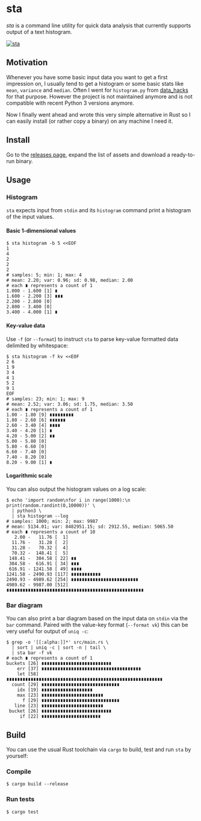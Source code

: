 # sta

*sta* is a command line utility for quick data analysis that currently supports
output of a text histogram.

[![sta](https://github.com/kongo2002/sta/actions/workflows/build.yml/badge.svg)][actions]


## Motivation

Whenever you have some basic input data you want to get a first impression on, I
usually tend to get a histogram or some basic stats like `mean`, `variance` and
`median`. Often I went for `histogram.py` from
[data_hacks](https://github.com/bitly/data_hacks) for that purpose. However the
project is not maintained anymore and is not compatible with recent Python 3
versions anymore.

Now I finally went ahead and wrote this very simple alternative in Rust so I can
easily install (or rather copy a binary) on any machine I need it.


## Install

Go to the [releases page][releases], expand the list of assets and download a
ready-to-run binary.


## Usage


### Histogram

`sta` expects input from `stdin` and its `histogram` command print a histogram
of the input values.


#### Basic 1-dimensional values

```console
$ sta histogram -b 5 <<EOF
1
4
2
2
2
# samples: 5; min: 1; max: 4
# mean: 2.20; var: 0.96; sd: 0.98, median: 2.00
# each ∎ represents a count of 1
1.000 - 1.600 [1] ∎
1.600 - 2.200 [3] ∎∎∎
2.200 - 2.800 [0]
2.800 - 3.400 [0]
3.400 - 4.000 [1] ∎
```


#### Key-value data

Use `-f` (or `--format`) to instruct `sta` to parse key-value formatted data
delimited by whitespace:

```console
$ sta histogram -f kv <<EOF
2 6
1 9
3 4
4 1
5 2
9 1
EOF
# samples: 23; min: 1; max: 9
# mean: 2.52; var: 3.06; sd: 1.75, median: 3.50
# each ∎ represents a count of 1
1.00 - 1.80 [9] ∎∎∎∎∎∎∎∎∎
1.80 - 2.60 [6] ∎∎∎∎∎∎
2.60 - 3.40 [4] ∎∎∎∎
3.40 - 4.20 [1] ∎
4.20 - 5.00 [2] ∎∎
5.00 - 5.80 [0]
5.80 - 6.60 [0]
6.60 - 7.40 [0]
7.40 - 8.20 [0]
8.20 - 9.00 [1] ∎
```

#### Logarithmic scale

You can also output the histogram values on a log scale:

```console
$ echo 'import random\nfor i in range(1000):\n print(random.randint(0,10000))' \
  | python3 \
  | sta histogram --log
# samples: 1000; min: 2; max: 9987
# mean: 5134.01; var: 8482951.15; sd: 2912.55, median: 5065.50
# each ∎ represents a count of 10
   2.00 -   11.76 [  1]
  11.76 -   31.28 [  2]
  31.28 -   70.32 [  4]
  70.32 -  148.41 [  5]
 148.41 -  304.58 [ 22] ∎∎
 304.58 -  616.91 [ 34] ∎∎∎
 616.91 - 1241.58 [ 49] ∎∎∎∎
1241.58 - 2490.93 [117] ∎∎∎∎∎∎∎∎∎∎∎
2490.93 - 4989.62 [254] ∎∎∎∎∎∎∎∎∎∎∎∎∎∎∎∎∎∎∎∎∎∎∎∎∎
4989.62 - 9987.00 [512] ∎∎∎∎∎∎∎∎∎∎∎∎∎∎∎∎∎∎∎∎∎∎∎∎∎∎∎∎∎∎∎∎∎∎∎∎∎∎∎∎∎∎∎∎∎∎∎∎∎∎∎
```


### Bar diagram

You can also print a bar diagram based on the input data on `stdin` via the
`bar` command. Paired with the value-key format (`--format vk`) this can be very
useful for output of `uniq -c`:

```console
$ grep -o '[[:alpha:]]*' src/main.rs \
  | sort | uniq -c | sort -n | tail \
  | sta bar -f vk
# each ∎ represents a count of 1
buckets [26] ∎∎∎∎∎∎∎∎∎∎∎∎∎∎∎∎∎∎∎∎∎∎∎∎∎∎
    err [37] ∎∎∎∎∎∎∎∎∎∎∎∎∎∎∎∎∎∎∎∎∎∎∎∎∎∎∎∎∎∎∎∎∎∎∎∎∎
    let [58] ∎∎∎∎∎∎∎∎∎∎∎∎∎∎∎∎∎∎∎∎∎∎∎∎∎∎∎∎∎∎∎∎∎∎∎∎∎∎∎∎∎∎∎∎∎∎∎∎∎∎∎∎∎∎∎∎∎∎
  count [29] ∎∎∎∎∎∎∎∎∎∎∎∎∎∎∎∎∎∎∎∎∎∎∎∎∎∎∎∎∎
    idx [19] ∎∎∎∎∎∎∎∎∎∎∎∎∎∎∎∎∎∎∎
    max [23] ∎∎∎∎∎∎∎∎∎∎∎∎∎∎∎∎∎∎∎∎∎∎∎
      f [29] ∎∎∎∎∎∎∎∎∎∎∎∎∎∎∎∎∎∎∎∎∎∎∎∎∎∎∎∎∎
   line [23] ∎∎∎∎∎∎∎∎∎∎∎∎∎∎∎∎∎∎∎∎∎∎∎
 bucket [26] ∎∎∎∎∎∎∎∎∎∎∎∎∎∎∎∎∎∎∎∎∎∎∎∎∎∎
     if [22] ∎∎∎∎∎∎∎∎∎∎∎∎∎∎∎∎∎∎∎∎∎∎
```


## Build

You can use the usual Rust toolchain via `cargo` to build, test and run `sta` by
yourself:


### Compile

```console
$ cargo build --release
```


### Run tests

```console
$ cargo test
```


[actions]: https://github.com/kongo2002/sta/actions/
[releases]: https://github.com/kongo2002/sta/releases/
